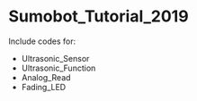 # Sumobot_Tutorial_2019
Include codes for:
- Ultrasonic_Sensor
- Ultrasonic_Function
- Analog_Read
- Fading_LED

